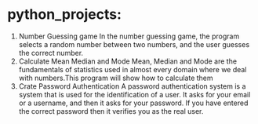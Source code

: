 # python_projects:
1. Number Guessing game
 In the number guessing game, the program selects a random number between two numbers, and the user guesses the correct number.
2. Calculate Mean Median and Mode
 Mean, Median and Mode are the fundamentals of statistics used in almost every domain where we deal with numbers.This program will show how to calculate them
3. Crate Password Authentication
A password authentication system is a system that is used for the identification of a user. 
It asks for your email or a username, and then it asks for your password.
If you have entered the correct password then it verifies you as the real user.